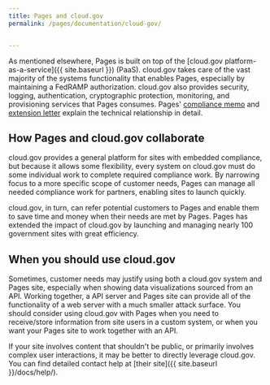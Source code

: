 ```yaml
---
title: Pages and cloud.gov
permalink: /pages/documentation/cloud-gov/


---
```


As mentioned elsewhere, Pages is built on top of the [cloud.gov platform-as-a-service]({{ site.baseurl }}) (PaaS). cloud.gov takes care of the vast majority of the systems functionality that enables Pages, especially by maintaining a FedRAMP authorization. cloud.gov also provides security, logging, authentication, cryptographic protection, monitoring, and provisioning services that Pages consumes. Pages' [compliance memo]({{site.baseurl}}/assets/documents/pages-compliance-memo.pdf) and [extension letter]({{site.baseurl}}/assets/documents/Federalist-ATO-Extension-Letter.pdf) explain the technical relationship in detail.

## How Pages and cloud.gov collaborate

cloud.gov provides a general platform for sites with embedded compliance, but because it allows some flexibility, every system on cloud.gov must do some individual work to complete required compliance work. By narrowing focus to a more specific scope of customer needs, Pages can manage all needed compliance work for partners, enabling sites to launch quickly.

cloud.gov, in turn, can refer potential customers to Pages and enable them to save time and money when their needs are met by Pages. Pages has extended the impact of cloud.gov by launching and managing nearly 100 government sites with great efficiency.

## When you should use cloud.gov

Sometimes, customer needs may justify using both a cloud.gov system and Pages site, especially when showing data visualizations sourced from an API. Working together, a API server and Pages site can provide all of the functionality of a web server with a much smaller attack surface. You should consider using cloud.gov with Pages when you need to receive/store information from site users in a custom system, or when you want your Pages site to work together with an API.

If your site involves content that shouldn't be public, or primarily involves complex user interactions, it may be better to directly leverage cloud.gov. You can find detailed contact help at [their site]({{ site.baseurl }}/docs/help/).
